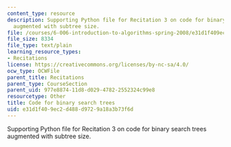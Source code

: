 ```yaml
---
content_type: resource
description: Supporting Python file for Recitation 3 on code for binary search trees
  augmented with subtree size.
file: /courses/6-006-introduction-to-algorithms-spring-2008/e31d1f409ec2d488d9729a18a3b73f6d_bstsize_r.py
file_size: 8334
file_type: text/plain
learning_resource_types:
- Recitations
license: https://creativecommons.org/licenses/by-nc-sa/4.0/
ocw_type: OCWFile
parent_title: Recitations
parent_type: CourseSection
parent_uid: 977e8874-11d8-d029-4782-2552324c99e8
resourcetype: Other
title: Code for binary search trees
uid: e31d1f40-9ec2-d488-d972-9a18a3b73f6d
---
```

Supporting Python file for Recitation 3 on code for binary search trees augmented with subtree size.